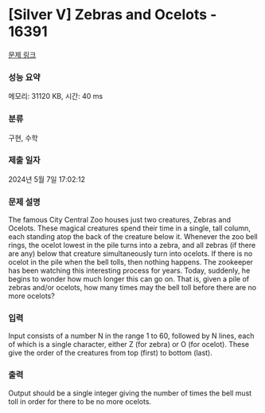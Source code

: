 # [Silver V] Zebras and Ocelots - 16391 

[문제 링크](https://www.acmicpc.net/problem/16391) 

### 성능 요약

메모리: 31120 KB, 시간: 40 ms

### 분류

구현, 수학

### 제출 일자

2024년 5월 7일 17:02:12

### 문제 설명

<p>The famous City Central Zoo houses just two creatures, Zebras and Ocelots. These magical creatures spend their time in a single, tall column, each standing atop the back of the creature below it. Whenever the zoo bell rings, the ocelot lowest in the pile turns into a zebra, and all zebras (if there are any) below that creature simultaneously turn into ocelots. If there is no ocelot in the pile when the bell tolls, then nothing happens. The zookeeper has been watching this interesting process for years. Today, suddenly, he begins to wonder how much longer this can go on. That is, given a pile of zebras and/or ocelots, how many times may the bell toll before there are no more ocelots?</p>

### 입력 

 <p>Input consists of a number N in the range 1 to 60, followed by N lines, each of which is a single character, either Z (for zebra) or O (for ocelot). These give the order of the creatures from top (first) to bottom (last).</p>

### 출력 

 <p>Output should be a single integer giving the number of times the bell must toll in order for there to be no more ocelots.</p>

